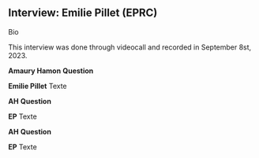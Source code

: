 ## Interview: Emilie Pillet (EPRC)

Bio

This interview was done through videocall and recorded in September 8st, 2023.

**Amaury Hamon** **Question**

**Emilie Pillet** Texte 

**AH** **Question**

**EP** Texte

**AH** **Question**

**EP** Texte